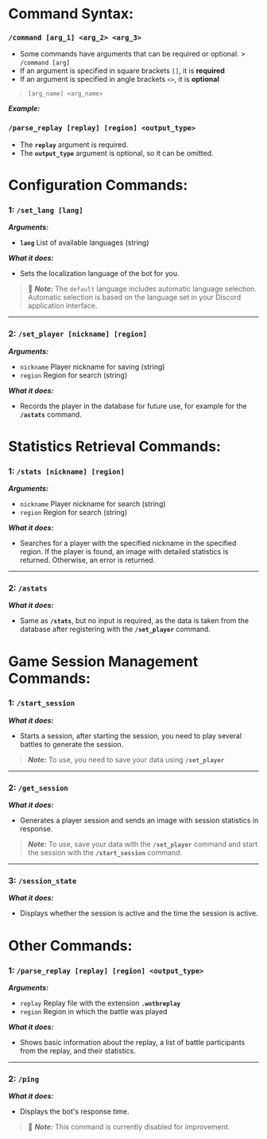 # **Command Syntax**:

### `/command [arg_1] <arg_2> <arg_3>`
- Some commands have arguments that can be required or optional. > `/command [arg]`
- If an argument is specified in square brackets `[]`, it is **required**
- If an argument is specified in angle brackets `<>`, it is **optional**

> `[arg_name] <arg_name>`

***Example:***

### `/parse_replay [replay] [region] <output_type>`

- The **`replay`** argument is required.
- The **`output_type`** argument is optional, so it can be omitted.


# **Configuration Commands:**
### 1: `/set_lang [lang]`

***Arguments:***
- **`lang`** List of available languages (string)

***What it does:***
- Sets the localization language of the bot for you.

> 📝 **_Note:_** The `default` language includes automatic language selection.
Automatic selection is based on the language set in your Discord application interface.

---
### 2: `/set_player [nickname] [region]`
***Arguments:***
- `nickname` Player nickname for saving (string)
- `region` Region for search (string)

***What it does:***
- Records the player in the database for future use, for example for the **`/astats`** command.


# **Statistics Retrieval Commands:**
### 1: `/stats [nickname] [region]`
***Arguments:***

- `nickname` Player nickname for search (string)
- `region` Region for search (string)

***What it does:***

- Searches for a player with the specified nickname in the specified region.
If the player is found, an image with detailed statistics is returned.
Otherwise, an error is returned.
---
### 2: `/astats`

***What it does:***

- Same as **`/stats`**, but no input is required, as the data is taken from the database after registering with the **`/set_player`** command.


# **Game Session Management Commands:**
### 1: `/start_session`

***What it does:***
- Starts a session, after starting the session, you need to play several battles to generate the session.

> **_Note:_** To use, you need to save your data using **`/set_player`**

---
### 2: `/get_session`

***What it does:***

- Generates a player session and sends an image with session statistics in response.

> **_Note:_** To use, save your data with the **`/set_player`** command and start the session with the **`/start_session`** command.

---
### 3: `/session_state`

***What it does:***

- Displays whether the session is active and the time the session is active.

# **Other Commands:**

### 1: `/parse_replay [replay] [region] <output_type>`

***Arguments:***
- `replay` Replay file with the extension **`.wotbreplay`**
- `region` Region in which the battle was played

***What it does:***

- Shows basic information about the replay, a list of battle participants from the replay, and their statistics.

---
### 2: `/ping`

***What it does:***

- Displays the bot's response time.

> 📝 **_Note:_** This command is currently disabled for improvement.
